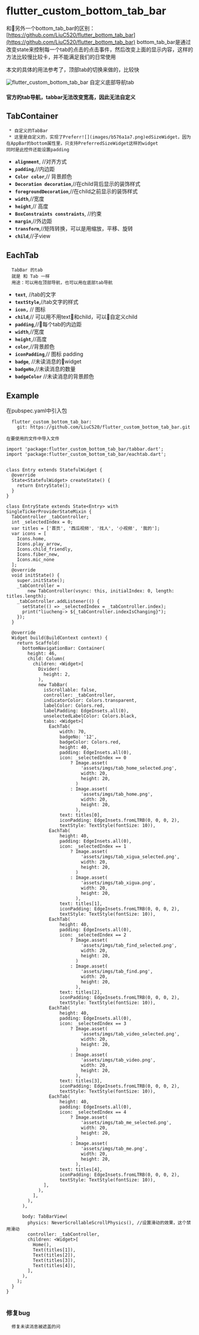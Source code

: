 # flutter_custom_bottom_tab_bar

和另外一个bottom_tab_bar的区别：[https://github.com/LiuC520/flutter_bottom_tab_bar](https://github.com/LiuC520/flutter_bottom_tab_bar)
bottom_tab_bar是通过改变state来控制每一个tab的点击的点击事件，然后改变上面的显示内容，这样的方法比较慢比较卡，并不能满足我们的日常使用

本文的具体的用法参考了，顶部tab的切换来做的，比较快

![flutter_custom_bottom_tab_bar](images/screenshot.png)
自定义底部导航tab

#### 官方的tab导航，tabbar无法改变宽高，因此无法自定义

## TabContainer
```
 * 自定义的TabBar
 * 这里是自定义的，实现了Preferr![](images/b576a1a7.png)edSizeWidget，因为在AppBar的bottom属性里，只支持PreferredSizeWidget这样的widget
同时是此控件还能设置padding

```
*   **```alignment```**,    //对齐方式
*    **```padding```**,//内边距
*   **```Color color```**,// 背景颜色
*   **```Decoration decoration```**,//在child背后显示的装饰样式
*   **```foregroundDecoration```**,//在child之前显示的装饰样式
*   **```width```**,//宽度
*   **```height```**,// 高度
*   **```BoxConstraints constraints```**, //约束
*   **```margin```**,//外边距
*   **```transform```**,//矩阵转换，可以是用缩放，平移、旋转
*   **```child```**,//子view


## EachTab
```
  TabBar 的tab
  就是 和 Tab 一样
  用途：可以用在顶部导航，也可以用在底部tab导航
```

*   **```text```**, //tab的文字
*   **```textStyle```**,//tab文字的样式
*   **```icon,```** // 图标
*   **```child```**,// 可以用不用text和child，可以自定义child
*   **```padding```**,//每个tab的内边距
*   **```width```**,//宽度
*   **```height```**,//高度
*   **```color```**,//背景颜色
*   **```iconPadding```**,// 图标 padding
*   **```badge```**, //未读消息的widget
*   **```badgeNo```**,//未读消息的数量
*   **```badgeColor```** //未读消息的背景颜色


## Example
在pubspec.yaml中引入包
```
  flutter_custom_bottom_tab_bar:
    git: https://github.com/LiuC520/flutter_custom_bottom_tab_bar.git
```

```
在要使用的文件中导入文件

import 'package:flutter_custom_bottom_tab_bar/tabbar.dart';
import 'package:flutter_custom_bottom_tab_bar/eachtab.dart';
```

```

class Entry extends StatefulWidget {
  @override
  State<StatefulWidget> createState() {
    return EntryState();
  }
}

class EntryState extends State<Entry> with SingleTickerProviderStateMixin {
  TabController _tabController;
  int _selectedIndex = 0;
  var titles = ['首页', '西瓜视频', '找人', '小视频', '我的'];
  var icons = [
    Icons.home,
    Icons.play_arrow,
    Icons.child_friendly,
    Icons.fiber_new,
    Icons.mic_none
  ];
  @override
  void initState() {
    super.initState();
    _tabController =
        new TabController(vsync: this, initialIndex: 0, length: titles.length);
    _tabController.addListener(() {
      setState(() => _selectedIndex = _tabController.index);
      print("liucheng-> ${_tabController.indexIsChanging}");
    });
  }

  @override
  Widget build(BuildContext context) {
    return Scaffold(
      bottomNavigationBar: Container(
        height: 46,
        child: Column(
          children: <Widget>[
            Divider(
              height: 2,
            ),
            new TabBar(
              isScrollable: false,
              controller: _tabController,
              indicatorColor: Colors.transparent,
              labelColor: Colors.red,
              labelPadding: EdgeInsets.all(0),
              unselectedLabelColor: Colors.black,
              tabs: <Widget>[
                EachTab(
                    width: 70,
                    badgeNo: '12',
                    badgeColor: Colors.red,
                    height: 40,
                    padding: EdgeInsets.all(0),
                    icon: _selectedIndex == 0
                        ? Image.asset(
                            'assets/imgs/tab_home_selected.png',
                            width: 20,
                            height: 20,
                          )
                        : Image.asset(
                            'assets/imgs/tab_home.png',
                            width: 20,
                            height: 20,
                          ),
                    text: titles[0],
                    iconPadding: EdgeInsets.fromLTRB(0, 0, 0, 2),
                    textStyle: TextStyle(fontSize: 10)),
                EachTab(
                    height: 40,
                    padding: EdgeInsets.all(0),
                    icon: _selectedIndex == 1
                        ? Image.asset(
                            'assets/imgs/tab_xigua_selected.png',
                            width: 20,
                            height: 20,
                          )
                        : Image.asset(
                            'assets/imgs/tab_xigua.png',
                            width: 20,
                            height: 20,
                          ),
                    text: titles[1],
                    iconPadding: EdgeInsets.fromLTRB(0, 0, 0, 2),
                    textStyle: TextStyle(fontSize: 10)),
                EachTab(
                    height: 40,
                    padding: EdgeInsets.all(0),
                    icon: _selectedIndex == 2
                        ? Image.asset(
                            'assets/imgs/tab_find_selected.png',
                            width: 20,
                            height: 20,
                          )
                        : Image.asset(
                            'assets/imgs/tab_find.png',
                            width: 20,
                            height: 20,
                          ),
                    text: titles[2],
                    iconPadding: EdgeInsets.fromLTRB(0, 0, 0, 2),
                    textStyle: TextStyle(fontSize: 10)),
                EachTab(
                    height: 40,
                    padding: EdgeInsets.all(0),
                    icon: _selectedIndex == 3
                        ? Image.asset(
                            'assets/imgs/tab_video_selected.png',
                            width: 20,
                            height: 20,
                          )
                        : Image.asset(
                            'assets/imgs/tab_video.png',
                            width: 20,
                            height: 20,
                          ),
                    text: titles[3],
                    iconPadding: EdgeInsets.fromLTRB(0, 0, 0, 2),
                    textStyle: TextStyle(fontSize: 10)),
                EachTab(
                    height: 40,
                    padding: EdgeInsets.all(0),
                    icon: _selectedIndex == 4
                        ? Image.asset(
                            'assets/imgs/tab_me_selected.png',
                            width: 20,
                            height: 20,
                          )
                        : Image.asset(
                            'assets/imgs/tab_me.png',
                            width: 20,
                            height: 20,
                          ),
                    text: titles[4],
                    iconPadding: EdgeInsets.fromLTRB(0, 0, 0, 2),
                    textStyle: TextStyle(fontSize: 10)),
              ],
            ),
          ],
        ),
      ),

      body: TabBarView(
        physics: NeverScrollableScrollPhysics(), //设置滑动的效果，这个禁用滑动
        controller: _tabController,
        children: <Widget>[
          Home(),
          Text(titles[1]),
          Text(titles[2]),
          Text(titles[3]),
          Text(titles[4]),
        ],
      ),
    );
  }
}


```



### 修复bug   

    
      修复未读消息被遮盖的问